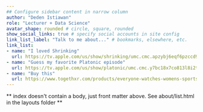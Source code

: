 ```yaml
---
## Configure sidebar content in narrow column
author: "Deden Istiawan"
role: "Lecturer + Data Science"
avatar_shape: rounded # circle, square, rounded
show_social_links: true # specify social accounts in site config
link_list_label: "Talk to me about..." # bookmarks, elsewhere, etc.
link_list:
- name: "I loved Shrinking"
  url: https://tv.apple.com/us/show/shrinking/umc.cmc.apzybj6eqf6pzccd97kev7bs
- name: "Guess my favorite Platonic episode"
  url: https://tv.apple.com/us/show/platonic/umc.cmc.y7bc18x7co813l8i2tlsyb4l
- name: "Buy this"
  url: https://www.togethxr.com/products/everyone-watches-womens-sports-tee
---
```


** index doesn't contain a body, just front matter above.
See about/list.html in the layouts folder **

